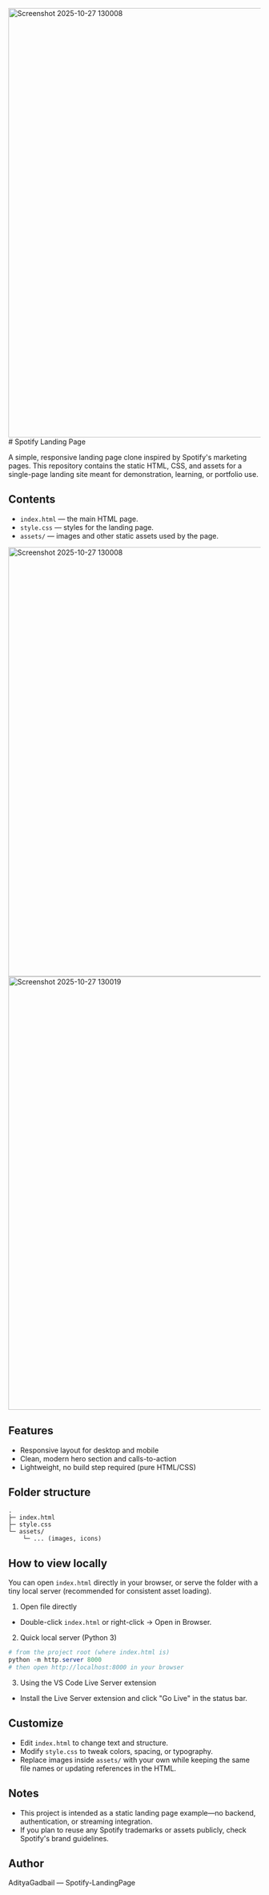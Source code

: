 <img width="1915" height="857" alt="Screenshot 2025-10-27 130008" src="https://github.com/user-attachments/assets/0505358c-4ff7-43d4-a52f-22139261fe24" /># Spotify Landing Page

A simple, responsive landing page clone inspired by Spotify's marketing pages. This repository contains the static HTML, CSS, and assets for a single-page landing site meant for demonstration, learning, or portfolio use.

## Contents

- `index.html` — the main HTML page.
- `style.css` — styles for the landing page.
- `assets/` — images and other static assets used by the page.

<img width="1915" height="857" alt="Screenshot 2025-10-27 130008" src="https://github.com/user-attachments/assets/b969706c-3c0a-490d-a828-9cd733b870e6" />
<img width="1919" height="865" alt="Screenshot 2025-10-27 130019" src="https://github.com/user-attachments/assets/6162b62f-ed1d-40da-8f5f-95f8675e1760" />

## Features

- Responsive layout for desktop and mobile
- Clean, modern hero section and calls-to-action
- Lightweight, no build step required (pure HTML/CSS)

## Folder structure

```
.
├─ index.html
├─ style.css
└─ assets/
	└─ ... (images, icons)
```

## How to view locally

You can open `index.html` directly in your browser, or serve the folder with a tiny local server (recommended for consistent asset loading).

1) Open file directly

 - Double-click `index.html` or right-click -> Open in Browser.

2) Quick local server (Python 3)

```powershell
# from the project root (where index.html is)
python -m http.server 8000
# then open http://localhost:8000 in your browser
```

3) Using the VS Code Live Server extension

- Install the Live Server extension and click "Go Live" in the status bar.

## Customize

- Edit `index.html` to change text and structure.
- Modify `style.css` to tweak colors, spacing, or typography.
- Replace images inside `assets/` with your own while keeping the same file names or updating references in the HTML.

## Notes

- This project is intended as a static landing page example—no backend, authentication, or streaming integration.
- If you plan to reuse any Spotify trademarks or assets publicly, check Spotify's brand guidelines.

## Author

AdityaGadbail — Spotify-LandingPage
